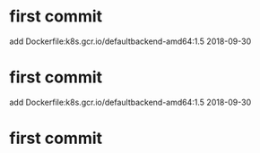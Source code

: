 # first commit
add Dockerfile:k8s.gcr.io/defaultbackend-amd64:1.5 2018-09-30
# first commit
add Dockerfile:k8s.gcr.io/defaultbackend-amd64:1.5 2018-09-30
# first commit
